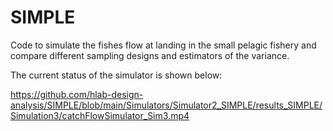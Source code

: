 # SIMPLE
Code to simulate the fishes flow at landing in the small pelagic fishery and compare different sampling designs and estimators of the variance.

The current status of the simulator is shown below: 

https://github.com/hlab-design-analysis/SIMPLE/blob/main/Simulators/Simulator2_SIMPLE/results_SIMPLE/Simulation3/catchFlowSimulator_Sim3.mp4
